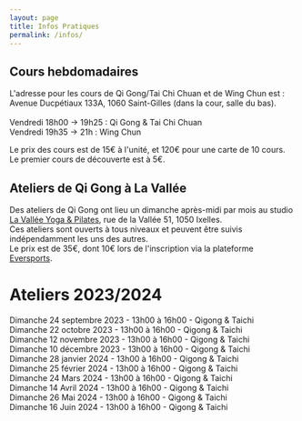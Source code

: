 ```yaml
---
layout: page
title: Infos Pratiques
permalink: /infos/
---
```


## Cours hebdomadaires
L'adresse pour les cours de Qi Gong/Tai Chi Chuan et de Wing Chun est : Avenue Ducpétiaux 133A, 1060 Saint-Gilles (dans la cour, salle du bas).
<br/><br/>
Vendredi 18h00 -> 19h25 : Qi Gong & Tai Chi Chuan<br/>
Vendredi 19h35 -> 21h : Wing Chun<br/>

Le prix des cours est de 15€ à l'unité, et 120€ pour une carte de 10 cours.<br/>
Le premier cours de découverte est à 5€.<br/>

## Ateliers de Qi Gong à La Vallée
Des ateliers de Qi Gong ont lieu un dimanche après-midi par mois au studio [La Vallée Yoga & Pilates](https://yogavallee.be/), rue de la Vallée 51, 1050 Ixelles.<br>
Ces ateliers sont ouverts à tous niveaux et peuvent être suivis indépendamment les uns des autres.<br>
Le prix est de 35€, dont 10€ lors de l'inscription via la plateforme [Eversports](https://www.eversports.be/e/workshop/kPai7yV).

# Ateliers 2023/2024
Dimanche 24 septembre 2023 - 13h00 à 16h00 - Qigong & Taichi<br/>
Dimanche 22 octobre 2023 - 13h00 à 16h00 - Qigong & Taichi<br/>
Dimanche 12 novembre 2023 - 13h00 à 16h00 - Qigong & Taichi<br/>
Dimanche 10 décembre 2023 - 13h00 à 16h00 - Qigong & Taichi<br/>
Dimanche 28 janvier 2024 - 13h00 à 16h00 - Qigong & Taichi<br/>
Dimanche 25 février 2024 - 13h00 à 16h00 - Qigong & Taichi<br/>
Dimanche 24 Mars 2024 - 13h00 à 16h00 - Qigong & Taichi<br/>
Dimanche 14 Avril 2024 - 13h00 à 16h00 - Qigong & Taichi<br/>
Dimanche 26 Mai 2024 - 13h00 à 16h00 - Qigong & Taichi<br/>
Dimanche 16 Juin 2024 - 13h00 à 16h00 - Qigong & Taichi<br/>

<!---
# Ateliers passés
Dimanche 11 Juin 2023 - 13h30 à 16h - Les Huit pièces de Brocard (2ème partie)<br/>
Dimanche 21 Mai 2023 - 13h30 à 16h - Les Huit pièces de Brocard (1ère partie)<br/>
Dimanche 16 Avril 2023 - 13h30 à 16h - Qi Gong & Tai Chi<br/>
Dimanche 26 Mars 2023 - 13h30 à 16h - Constance & Changements<br/>
Dimanche 19 Février 2023 - 13h30 à 16h - Terre & Ciel<br/>
Dimanche 11 Décembre 2022 - 13h00 à 16h - Souffle au repos, souffle en mouvement<br/>
Dimanche 20 Novembre 2022 - 13h00 à 16h - Quiétude et Mouvement<br/>
Dimanche 23 Octobre 2022 - 13h00 à 16h - Trouver le centre, Déployer l'espace<br/>
--->

<!---
## Cours de Tai Chi / Qi Gong en extérieur en août 2023
Des cours de Tai Chi / Qi Gong ont lieu au mois d'août cet été au parc de Forest ainsi qu'aux jardins de l'abbaye de La Cambre.<br/>
Ces cours en extérieur sont sur participation libre.<br />
- Les dimanches 6, 13, 20 et 27 du mois d'août, de 11h à midi dans les jardins de l'abbaye de la Cambre à Ixelles (en haut des escaliers).
<iframe src="https://www.google.com/maps/embed?pb=!1m17!1m12!1m3!1d2520.7221723233383!2d4.373245999999999!3d50.817786!2m3!1f0!2f0!3f0!3m2!1i1024!2i768!4f13.1!3m2!1m1!2zNTDCsDQ5JzA0LjAiTiA0wrAyMicyMy43IkU!5e0!3m2!1sfr!2sfr!4v1688481951956!5m2!1sfr!2sfr" width="400" height="300" style="border:0;" allowfullscreen="" loading="lazy" referrerpolicy="no-referrer-when-downgrade"></iframe>
<br />

- Les lundis 7, 14, 21 et 28 du mois d'août, de 19h à 20h au parc de Forest
<iframe src="https://www.google.com/maps/embed?pb=!1m17!1m12!1m3!1d2520.523639797308!2d4.335904315744863!3d50.82146397952833!2m3!1f0!2f0!3f0!3m2!1i1024!2i768!4f13.1!3m2!1m1!2zNTDCsDQ5JzE3LjMiTiA0wrAyMCcxNy4xIkU!5e0!3m2!1sfr!2sfr!4v1688821676879!5m2!1sfr!2sfr" width="400" height="300" style="border:0;" allowfullscreen="" loading="lazy" referrerpolicy="no-referrer-when-downgrade"></iframe>

--->